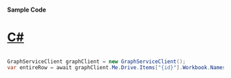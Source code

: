 #### Sample Code
# [C#](#tab/Csharp)

```C#

GraphServiceClient graphClient = new GraphServiceClient();
var entireRow = await graphClient.Me.Drive.Items["{id}"].Workbook.Names["{name}"].Range.EntireRow.Request().GetAsync();

```